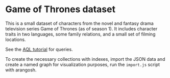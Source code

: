 Game of Thrones dataset
=======================

This is a small dataset of characters from the novel and fantasy drama television
series Game of Thrones (as of season 1). It includes character traits in two
languages, some family relations, and a small set of filming locations.

See the [AQL tutorial](https://docs.arangodb.com/latest/AQL/Tutorial/) for queries.

To create the necessary collections with indexes, import the JSON data and create
a named graph for visualization purposes, run the `import.js` script with arangosh.
